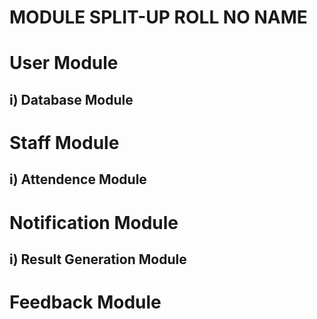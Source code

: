 # MODULE SPLIT-UP                              ROLL NO                            NAME

# User Module                      
## i) Database Module

# Staff Module
## i) Attendence Module

# Notification Module
## i) Result Generation Module

# Feedback Module

